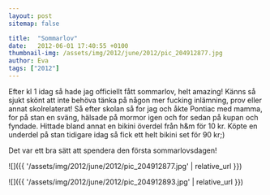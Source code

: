 ```yaml
---
layout: post
sitemap: false

title:  "Sommarlov"
date:   2012-06-01 17:40:55 +0100
thumbnail-img: /assets/img/2012/june/2012/pic_204912877.jpg
author: Eva
tags: ["2012"]
---
```


Efter kl 1 idag så hade jag officiellt fått sommarlov, helt amazing! Känns så sjukt skönt att inte behöva tänka på någon mer fucking inlämning, prov eller annat skolrelaterat! Så efter skolan så for jag och åkte Pontiac med mamma, for på stan en sväng, hälsade på mormor igen och for sedan på kupan och fyndade. Hittade bland annat en bikini överdel från h&m för 10 kr. Köpte en underdel på stan tidigare idag så fick ett helt bikini set för 90 kr;) 

Det var ett bra sätt att spendera den första sommarlovsdagen!

![]({{ '/assets/img/2012/june/2012/pic_204912877.jpg'  | relative_url }})

![]({{ '/assets/img/2012/june/2012/pic_204912893.jpg'  | relative_url }})

